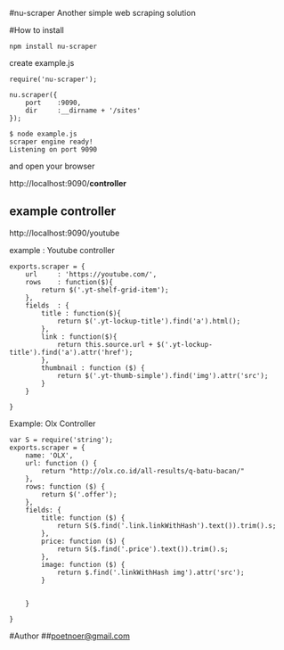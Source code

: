 #nu-scraper
Another simple web scraping solution

#How to install

```
npm install nu-scraper
```
create example.js
```
require('nu-scraper');

nu.scraper({
    port    :9090,
    dir     :__dirname + '/sites'
});
```

```
$ node example.js
scraper engine ready!
Listening on port 9090
```
and open your browser

http://localhost:9090/**controller**

## example controller

http://localhost:9090/youtube

example : Youtube controller

```
exports.scraper = {
    url     : 'https://youtube.com/',
    rows    : function($){
        return $('.yt-shelf-grid-item');
    },
    fields  : {
        title : function($){
            return $('.yt-lockup-title').find('a').html();
        },
        link : function($){
            return this.source.url + $('.yt-lockup-title').find('a').attr('href');
        },
        thumbnail : function ($) {
            return $('.yt-thumb-simple').find('img').attr('src');
        }
    }
	
}
```

Example: Olx Controller
```
var S = require('string');
exports.scraper = {
    name: 'OLX',
    url: function () {
        return "http://olx.co.id/all-results/q-batu-bacan/"
    },
    rows: function ($) {
        return $('.offer');
    },
    fields: {
        title: function ($) {
            return S($.find('.link.linkWithHash').text()).trim().s;
        },
        price: function ($) {
            return S($.find('.price').text()).trim().s;
        },
        image: function ($) {
            return $.find('.linkWithHash img').attr('src');
        }


    }

}
```


#Author
##poetnoer@gmail.com
